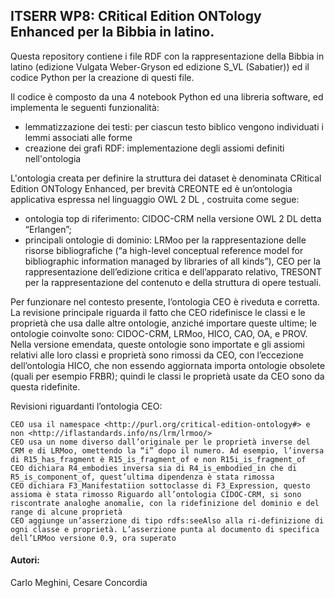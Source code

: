 ## ITSERR WP8: CRitical Edition ONTology Enhanced per la Bibbia in latino.

Questa repository contiene i file RDF con la rappresentazione della Bibbia in latino (edizione Vulgata Weber-Gryson ed edizione S_VL (Sabatier)) ed il codice Python per la creazione di questi file.

Il codice è composto da una 4 notebook Python ed una libreria software, ed implementa le seguenti funzionalità:

* lemmatizzazione dei testi: per ciascun testo biblico vengono individuati i lemmi associati alle forme
* creazione dei grafi RDF: implementazione degli assiomi definiti nell'ontologia

 
L'ontologia creata per definire la struttura dei dataset  è denominata CRitical Edition ONTology Enhanced, per brevità CREONTE ed è un’ontologia applicativa espressa nel linguaggio OWL 2 DL , costruita come segue:

* ontologia top di riferimento: CIDOC-CRM nella versione OWL 2 DL detta “Erlangen”;
* principali ontologie di dominio: LRMoo per la rappresentazione delle risorse bibliografiche (“a high-level conceptual reference model for bibliographic information managed by libraries of all kinds”), CEO per la rappresentazione dell’edizione critica e dell’apparato relativo, TRESONT per la rappresentazione del contenuto e della struttura di opere testuali.

Per funzionare nel contesto presente, l’ontologia CEO è riveduta e corretta. La revisione principale riguarda il fatto che CEO ridefinisce le classi e le proprietà che usa dalle altre ontologie, anziché importare queste ultime; le ontologie coinvolte sono: CIDOC-CRM, LRMoo, HICO, CAO, OA, e PROV. Nella versione emendata, queste ontologie sono importate e gli assiomi relativi alle loro classi e proprietà sono rimossi da CEO, con l’eccezione dell’ontologia HICO, che non essendo aggiornata importa ontologie obsolete (quali per esempio FRBR); quindi le classi le proprietà usate da CEO sono da questa ridefinite.

Revisioni riguardanti l’ontologia CEO:

	CEO usa il namespace <http://purl.org/critical-edition-ontology#> e non <http://iflastandards.info/ns/lrm/lrmoo/>
	CEO usa un nome diverso dall’originale per le proprietà inverse del CRM e di LRMoo, omettendo la “i” dopo il numero. Ad esempio, l’inversa di R15_has_fragment è R15_is_fragment_of e non R15i_is_fragment_of
	CEO dichiara R4_embodies inversa sia di R4_is_embodied_in che di R5_is_component_of, quest’ultima dipendenza è stata rimossa
	CEO dichiara F3_Manifestatiion sottoclasse di F3_Expression, questo assioma è stata rimosso Riguardo all’ontologia CIDOC-CRM, si sono riscontrate analoghe anomalie, con la ridefinizione del dominio e del range di alcune proprietà
	CEO aggiunge un’asserzione di tipo rdfs:seeAlso alla ri-definizione di ogni classe e proprietà. L’asserzione punta al documento di specifica dell’LRMoo versione 0.9, ora superato


#### Autori: 
Carlo Meghini, Cesare Concordia